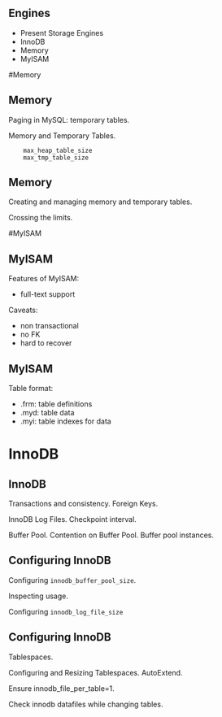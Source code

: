 ## Engines

  - Present Storage Engines
  - InnoDB
  - Memory
  - MyISAM
  
#Memory
## Memory
Paging in MySQL: temporary tables.

Memory and Temporary Tables.

        max_heap_table_size
        max_tmp_table_size
        
## Memory
Creating and managing memory and temporary tables.

Crossing the limits.

#MyISAM
## MyISAM
Features of MyISAM:

  - full-text support
  
Caveats:

  - non transactional
  - no FK
  - hard to recover


## MyISAM
Table format:

  - .frm: table definitions
  - .myd: table data
  - .myi: table indexes for data
  
# InnoDB  
## InnoDB
Transactions and consistency. Foreign Keys.

InnoDB Log Files. Checkpoint interval.

Buffer Pool. Contention on Buffer Pool. Buffer pool instances.

## Configuring InnoDB
Configuring `innodb_buffer_pool_size`.

Inspecting usage.

Configuring `innodb_log_file_size`

## Configuring InnoDB
Tablespaces. 

Configuring and Resizing Tablespaces. AutoExtend.

Ensure innodb_file_per_table=1.

Check innodb datafiles while changing tables.



